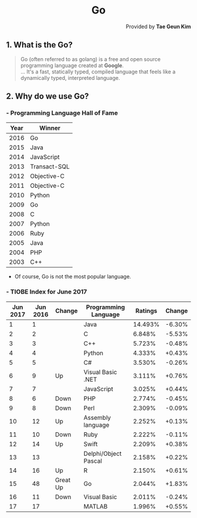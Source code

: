 <h1 style="text-align:center">Go</h1>
<p style="text-align:right">Provided by <b>Tae Geun Kim</b></p>

## 1. What is the **Go**?

> Go (often referred to as golang) is a free and open source programming language created at **Google**.   
> ... It's a fast, statically typed, compiled language that feels like a dynamically typed, interpreted language.

## 2. Why do we use **Go**?

### - Programming Language Hall of Fame
Year | Winner
-----|-------
2016 |  Go
2015 |  Java
2014 |  JavaScript
2013 |  Transact-SQL
2012 |  Objective-C
2011 |  Objective-C
2010 |  Python
2009 |  Go
2008 |  C
2007 |  Python
2006 |  Ruby
2005 |  Java
2004 |  PHP
2003 |  C++

* Of course, Go is not the most popular language.

### - TIOBE Index for June 2017

Jun 2017 | Jun 2016 | Change | Programming Language | Ratings | Change
---------|----------|--------|----------------------|---------|-------
1 | 1 |  | Java | 14.493% | -6.30%
2 | 2 |  | C | 6.848% | -5.53%
3 | 3 |  | C++ | 5.723% | -0.48%
4 | 4 |  | Python | 4.333% | +0.43%
5 | 5 |  | C# | 3.530% | -0.26%
6 | 9 | Up | Visual Basic .NET | 3.111% | +0.76%
7 | 7 |  | JavaScript | 3.025% | +0.44%
8 | 6 | Down | PHP | 2.774% | -0.45%
9 | 8 | Down | Perl | 2.309% | -0.09%
10 | 12 | Up | Assembly language | 2.252% | +0.13%
11 | 10 | Down | Ruby | 2.222% | -0.11%
12 | 14 | Up | Swift | 2.209% | +0.38%
13 | 13 |  | Delphi/Object Pascal | 2.158% | +0.22%
14 | 16 | Up | R | 2.150% | +0.61%
15 | 48 | Great Up | Go | 2.044% | +1.83%
16 | 11 | Down | Visual Basic | 2.011% | -0.24%
17 | 17 |  | MATLAB | 1.996% | +0.55%